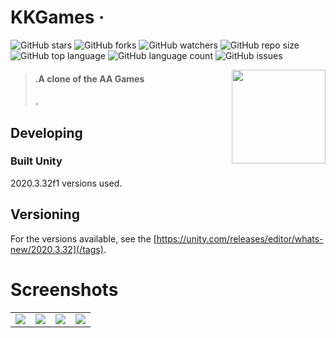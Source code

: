 # KKGames &middot; 

![GitHub stars](https://img.shields.io/github/stars/kaanks/KKGames?style=social) ![GitHub forks](https://img.shields.io/github/forks/kaanks/KKGames?style=social) ![GitHub watchers](https://img.shields.io/github/watchers/kaanks/KKGames?style=social) ![GitHub repo size](https://img.shields.io/github/repo-size/kaanks/KKGames?style=plastic) ![GitHub top language](https://img.shields.io/github/languages/top/kaanks/KKGames?style=plastic) ![GitHub language count](https://img.shields.io/github/languages/count/kaanks/KKGames?style=plastic) ![GitHub issues](https://img.shields.io/github/issues/kaanks/EndlessRoad) 
<!-- ![GitHub last commit](https://img.shields.io/github/last-commit/kaanks/KKGames?color=red&style=plastic) -->
 
 <img src="./guardian_img/Enemy_01.png" width="150"  align="right">

>#### .A clone of the AA Games
>#### .


## Developing

### Built Unity
2020.3.32f1 versions used.

## Versioning

 For the versions available, see the [https://unity.com/releases/editor/whats-new/2020.3.32](/tags).


# Screenshots

<table>
   <tr>
      <td><img src="https://github.com/kaanks/KKGames/blob/main//guardian_img/guardian1.png?raw=true"></td>
      <td><img src="https://github.com/kaanks/KKGames/blob/main//guardian_img/guardian2.png?raw=true"></td>
      <td><img src="https://github.com/kaanks/KKGames/blob/main//guardian_img/guardian3.png?raw=true"></td>
      <td><img src="https://github.com/kaanks/KKGames/blob/main//guardian_img/guardian4.png?raw=true"></td>
   </tr>
